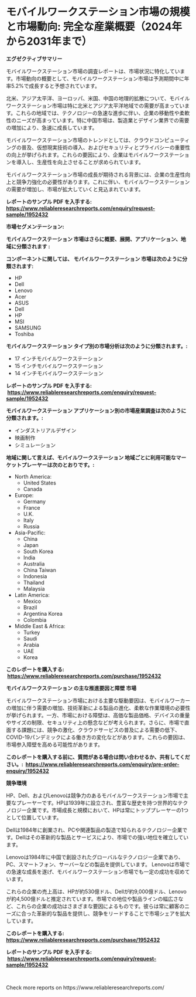 <p><h1>モバイルワークステーション市場の規模と市場動向: 完全な産業概要（2024年から2031年まで）</h1></p><p><strong>エグゼクティブサマリー</strong></p>
<p><p>モバイルワークステーション市場の調査レポートは、市場状況に特化しています。市場動向の概要として、モバイルワークステーション市場は予測期間中に年率5.2%で成長すると予想されています。</p><p>北米、アジア太平洋、ヨーロッパ、米国、中国の地理的拡散について、モバイルワークステーション市場は特に北米とアジア太平洋地域での需要が高まっています。これらの地域では、テクノロジーの急速な進歩に伴い、企業の移動性や柔軟性のニーズが高まっています。特に中国市場は、製造業とデザイン業界での需要の増加により、急速に成長しています。</p><p>モバイルワークステーション市場のトレンドとしては、クラウドコンピューティングの普及、仮想現実技術の導入、およびセキュリティとプライバシーの重要性の向上が挙げられます。これらの要因により、企業はモバイルワークステーションを導入し、生産性を向上させることが求められています。</p><p>モバイルワークステーション市場の成長が期待される背景には、企業の生産性向上と競争力強化の必要性があります。これに伴い、モバイルワークステーションの需要が増加し、市場が拡大していくと見込まれています。</p></p>
<p><strong>レポートのサンプル PDF を入手する: <a href="https://www.reliableresearchreports.com/enquiry/request-sample/1952432">https://www.reliableresearchreports.com/enquiry/request-sample/1952432</a></strong></p>
<p><strong>市場セグメンテーション:</strong></p>
<p><strong> モバイルワークステーション 市場はさらに概要、展開、アプリケーション、地域に分類されます :</strong></p>
<p><strong>コンポーネントに関しては、 モバイルワークステーション 市場は次のように分類されます: &nbsp;</strong></p>
<p><ul><li>HP</li><li>Dell</li><li>Lenovo</li><li>Acer</li><li>ASUS</li><li>Dell</li><li>HP</li><li>MSI</li><li>SAMSUNG</li><li>Toshiba</li></ul></p>
<p><strong> モバイルワークステーション タイプ別の市場分析は次のように分類されます。:</strong></p>
<p><ul><li>17 インチモバイルワークステーション</li><li>15 インチモバイルワークステーション</li><li>14 インチモバイルワークステーション</li></ul></p>
<p><strong>レポートのサンプル PDF を入手する: &nbsp;<a href="https://www.reliableresearchreports.com/enquiry/request-sample/1952432">https://www.reliableresearchreports.com/enquiry/request-sample/1952432</a></strong></p>
<p><strong> モバイルワークステーション アプリケーション別の市場産業調査は次のように分類されます。:</strong></p>
<p><ul><li>インダストリアルデザイン</li><li>映画制作</li><li>シミュレーション</li></ul></p>
<p><strong>地域に関して言えば、モバイルワークステーション 地域ごとに利用可能なマーケットプレーヤーは次のとおりです。:</strong></p>
<p><ul>
    <li>
        North America:
        <ul>
            <li>United States</li>
            <li>Canada</li>
        </ul>
    </li>
    <li>
        Europe:
        <ul>
            <li>Germany</li>
            <li>France</li>
            <li>U.K.</li>
            <li>Italy</li>
            <li>Russia</li>
        </ul>
    </li>
    <li>
        Asia-Pacific:
        <ul>
            <li>China</li>
            <li>Japan</li>
            <li>South Korea</li>
            <li>India</li>
            <li>Australia</li>
            <li>China Taiwan</li>
            <li>Indonesia</li>
            <li>Thailand</li>
            <li>Malaysia</li>
        </ul>
    </li>
    <li>
        Latin America:
        <ul>
            <li>Mexico</li>
            <li>Brazil</li>
            <li>Argentina Korea</li>
            <li>Colombia</li>
        </ul>
    </li>
    <li>
        Middle East & Africa:
        <ul>
            <li>Turkey</li>
            <li>Saudi</li>
            <li>Arabia</li>
            <li>UAE</li>
            <li>Korea</li>
        </ul>
    </li>
    </ul></p>
<p><strong>このレポートを購入する: &nbsp;<a href="https://www.reliableresearchreports.com/purchase/1952432">https://www.reliableresearchreports.com/purchase/1952432</a></strong></p>
<p><strong>モバイルワークステーション の主な推進要因と障壁 市場</strong></p>
<p><p>モバイルワークステーション市場における主要な駆動要因は、モバイルワーカーの増加に伴う需要の増加、技術革新による製品の進化、柔軟な作業環境の必要性が挙げられます。一方、市場における障壁は、高価な製品価格、デバイスの重量やサイズの制限、セキュリティ上の懸念などが考えられます。さらに、市場で直面する課題には、競争の激化、クラウドサービスの普及による需要の低下、COVID-19パンデミックによる働き方の変化などがあります。これらの要因は、市場参入障壁を高める可能性があります。</p></p>
<p><strong>このレポートを購入する前に、質問がある場合は問い合わせるか、共有してください。:&nbsp; <a href="https://www.reliableresearchreports.com/enquiry/pre-order-enquiry/1952432">https://www.reliableresearchreports.com/enquiry/pre-order-enquiry/1952432</a></strong></p>
<p><strong>競争環境</strong></p>
<p><p>HP、Dell、およびLenovoは競争力のあるモバイルワークステーション市場で主要なプレーヤーです。HPは1939年に設立され、豊富な歴史を持つ世界的なテクノロジー企業です。市場成長と規模において、HPは常にトッププレーヤーの1つとして位置しています。</p><p>Dellは1984年に創業され、PCや関連製品の製造で知られるテクノロジー企業です。Dellはその革新的な製品とサービスにより、市場での強い地位を確立しています。</p><p>Lenovoは1984年に中国で創設されたグローバルなテクノロジー企業であり、PC、スマートフォン、サーバーなどの製品を提供しています。 Lenovoは市場での急速な成長を遂げ、モバイルワークステーション市場でも一定の成功を収めています。</p><p>これらの企業の売上高は、HPが約530億ドル、Dellが約9,000億ドル、Lenovoが約4,500億ドルと推定されています。市場での地位や製品ラインの幅広さなど、これらの企業の成功はさまざまな要因によるものです。彼らは常に顧客のニーズに合った革新的な製品を提供し、競争をリードすることで市場シェアを拡大しています。</p></p>
<p><strong>このレポートを購入する: &nbsp; <a href="https://www.reliableresearchreports.com/purchase/1952432">https://www.reliableresearchreports.com/purchase/1952432</a></strong></p>
<p><strong>レポートのサンプル PDF を入手する: &nbsp;<a href="https://www.reliableresearchreports.com/enquiry/request-sample/1952432">https://www.reliableresearchreports.com/enquiry/request-sample/1952432</a></strong><strong></strong></p>
<p>&nbsp;</p>
<p>Check more reports on https://www.reliableresearchreports.com/</p>